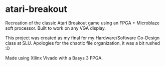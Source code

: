 # atari-breakout
Recreation of the classic Atari Breakout game using an FPGA + Microblaze soft processor. Built to work on any VGA display.

This project was created as my final for my Hardware/Software Co-Design class at SLU. Apologies for the chaotic file organization, it was a bit rushed :D

Made using Xilinx Vivado with a Basys 3 FPGA.
